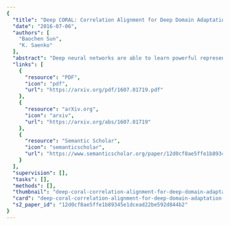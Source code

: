 ```yaml
---
{
  "title": "Deep CORAL: Correlation Alignment for Deep Domain Adaptation",
  "date": "2016-07-06",
  "authors": [
    "Baochen Sun",
    "K. Saenko"
  ],
  "abstract": "Deep neural networks are able to learn powerful representations from large quantities of labeled input data, however they cannot always generalize well across changes in input distributions. Domain adaptation algorithms have been proposed to compensate for the degradation in performance due to domain shift. In this paper, we address the case when the target domain is unlabeled, requiring unsupervised adaptation. CORAL is a \"frustratingly easy\" unsupervised domain adaptation method that aligns the second-order statistics of the source and target distributions with a linear transformation. Here, we extend CORAL to learn a nonlinear transformation that aligns correlations of layer activations in deep neural networks (Deep CORAL). Experiments on standard benchmark datasets show state-of-the-art performance.",
  "links": [
    {
      "resource": "PDF",
      "icon": "pdf",
      "url": "https://arxiv.org/pdf/1607.01719.pdf"
    },
    {
      "resource": "arXiv.org",
      "icon": "arxiv",
      "url": "https://arxiv.org/abs/1607.01719"
    },
    {
      "resource": "Semantic Scholar",
      "icon": "semanticscholar",
      "url": "https://www.semanticscholar.org/paper/12d0cf8ae5ffe1b89345e1dcead22be592d844b2"
    }
  ],
  "supervision": [],
  "tasks": [],
  "methods": [],
  "thumbnail": "deep-coral-correlation-alignment-for-deep-domain-adaptation-thumb.jpg",
  "card": "deep-coral-correlation-alignment-for-deep-domain-adaptation-card.jpg",
  "s2_paper_id": "12d0cf8ae5ffe1b89345e1dcead22be592d844b2"
}
---
```


